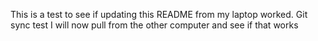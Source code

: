 This is a test to see if updating this README from my laptop worked.
Git sync test
I will now pull from the other computer and see if that works
